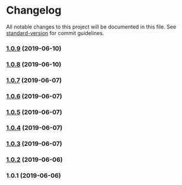 # Changelog

All notable changes to this project will be documented in this file. See [standard-version](https://github.com/conventional-changelog/standard-version) for commit guidelines.

### [1.0.9](https://github.com/web-west/generate-soroban-training/compare/v1.0.8...v1.0.9) (2019-06-10)



### [1.0.8](https://github.com/web-west/generate-soroban-training/compare/v1.0.7...v1.0.8) (2019-06-10)



### [1.0.7](https://github.com/web-west/generate-soroban-training/compare/v1.0.6...v1.0.7) (2019-06-07)



### [1.0.6](https://github.com/web-west/generate-soroban-training/compare/v1.0.5...v1.0.6) (2019-06-07)



### [1.0.5](https://github.com/web-west/generate-soroban-training/compare/v1.0.4...v1.0.5) (2019-06-07)



### [1.0.4](https://github.com/web-west/generate-soroban-training/compare/v1.0.3...v1.0.4) (2019-06-07)



### [1.0.3](https://github.com/web-west/generate-soroban-training/compare/v1.0.2...v1.0.3) (2019-06-07)



### [1.0.2](https://github.com/web-west/generate-soroban-training/compare/v1.0.1...v1.0.2) (2019-06-06)



### 1.0.1 (2019-06-06)
